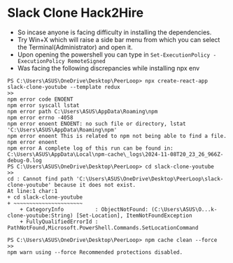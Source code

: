 # Slack Clone Hack2Hire
- So incase anyone is facing difficulty in installing the dependencies. 
- Try Win+X which will raise a side bar menu from which you can select the Terminal(Administrator) and open it.
- Upon opening the powershell you can type in `Set-ExecutionPolicy -ExecutionPolicy RemoteSigned`
- Was facing the following discrepancies while installing npx env 
```terminal
PS C:\Users\ASUS\OneDrive\Desktop\PeerLoop> npx create-react-app slack-clone-youtube --template redux
>> 
npm error code ENOENT
npm error syscall lstat
npm error path C:\Users\ASUS\AppData\Roaming\npm
npm error errno -4058
npm error enoent ENOENT: no such file or directory, lstat 'C:\Users\ASUS\AppData\Roaming\npm'
npm error enoent This is related to npm not being able to find a file.
npm error enoent
npm error A complete log of this run can be found in: C:\Users\ASUS\AppData\Local\npm-cache\_logs\2024-11-08T20_23_26_966Z-debug-0.log
PS C:\Users\ASUS\OneDrive\Desktop\PeerLoop> cd slack-clone-youtube
>>
cd : Cannot find path 'C:\Users\ASUS\OneDrive\Desktop\PeerLoop\slack-clone-youtube' because it does not exist.
At line:1 char:1
+ cd slack-clone-youtube
+ ~~~~~~~~~~~~~~~~~~~~~~
    + CategoryInfo          : ObjectNotFound: (C:\Users\ASUS\O...k-clone-youtube:String) [Set-Location], ItemNotFoundException
    + FullyQualifiedErrorId : PathNotFound,Microsoft.PowerShell.Commands.SetLocationCommand

PS C:\Users\ASUS\OneDrive\Desktop\PeerLoop> npm cache clean --force
>>
npm warn using --force Recommended protections disabled.
```